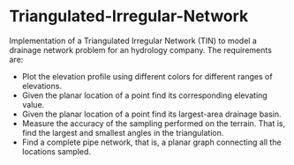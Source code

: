 # Triangulated-Irregular-Network

Implementation of a Triangulated Irregular Network (TIN) to model a drainage network problem for an hydrology company. The requirements are:

- Plot the elevation profile using different colors for different ranges of elevations.
- Given the planar location of a point find its corresponding elevating value.
- Given the planar location of a point find its largest-area drainage basin.
- Measure the accuracy of the sampling performed on the terrain. That is, find the largest and smallest angles in the triangulation.
- Find a complete pipe network, that is, a planar graph connecting all the locations sampled.
